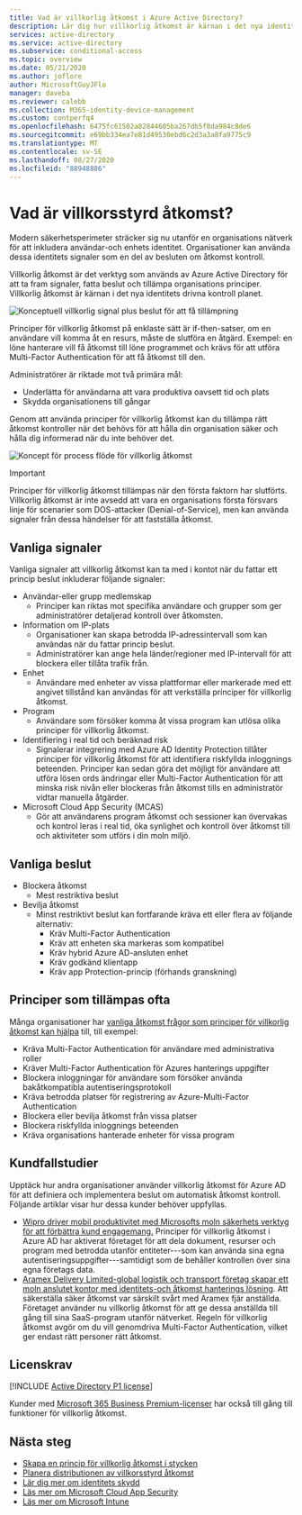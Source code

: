 ```yaml
---
title: Vad är villkorlig åtkomst i Azure Active Directory?
description: Lär dig hur villkorlig åtkomst är kärnan i det nya identitets drivna kontroll planet.
services: active-directory
ms.service: active-directory
ms.subservice: conditional-access
ms.topic: overview
ms.date: 05/21/2020
ms.author: joflore
author: MicrosoftGuyJFlo
manager: daveba
ms.reviewer: calebb
ms.collection: M365-identity-device-management
ms.custom: contperfq4
ms.openlocfilehash: 6475fc61502a82844605ba267db5f8da984c8de6
ms.sourcegitcommit: e69bb334ea7e81d49530ebd6c2d3a3a8fa9775c9
ms.translationtype: MT
ms.contentlocale: sv-SE
ms.lasthandoff: 08/27/2020
ms.locfileid: "88948886"
---
```

# <a name="what-is-conditional-access"></a>Vad är villkorsstyrd åtkomst?

Modern säkerhetsperimeter sträcker sig nu utanför en organisations nätverk för att inkludera användar-och enhets identitet. Organisationer kan använda dessa identitets signaler som en del av besluten om åtkomst kontroll. 

Villkorlig åtkomst är det verktyg som används av Azure Active Directory för att ta fram signaler, fatta beslut och tillämpa organisations principer. Villkorlig åtkomst är kärnan i det nya identitets drivna kontroll planet.

![Konceptuell villkorlig signal plus beslut för att få tillämpning](./media/overview/conditional-access-signal-decision-enforcement.png)

Principer för villkorlig åtkomst på enklaste sätt är if-then-satser, om en användare vill komma åt en resurs, måste de slutföra en åtgärd. Exempel: en löne hanterare vill få åtkomst till löne programmet och krävs för att utföra Multi-Factor Authentication för att få åtkomst till den.

Administratörer är riktade mot två primära mål:

- Underlätta för användarna att vara produktiva oavsett tid och plats
- Skydda organisationens till gångar

Genom att använda principer för villkorlig åtkomst kan du tillämpa rätt åtkomst kontroller när det behövs för att hålla din organisation säker och hålla dig informerad när du inte behöver det.

![Koncept för process flöde för villkorlig åtkomst](./media/overview/conditional-access-overview-how-it-works.png)

> [!IMPORTANT]
> Principer för villkorlig åtkomst tillämpas när den första faktorn har slutförts. Villkorlig åtkomst är inte avsedd att vara en organisations första försvars linje för scenarier som DOS-attacker (Denial-of-Service), men kan använda signaler från dessa händelser för att fastställa åtkomst.

## <a name="common-signals"></a>Vanliga signaler

Vanliga signaler att villkorlig åtkomst kan ta med i kontot när du fattar ett princip beslut inkluderar följande signaler:

- Användar-eller grupp medlemskap
   - Principer kan riktas mot specifika användare och grupper som ger administratörer detaljerad kontroll över åtkomsten.
- Information om IP-plats
   - Organisationer kan skapa betrodda IP-adressintervall som kan användas när du fattar princip beslut. 
   - Administratörer kan ange hela länder/regioner med IP-intervall för att blockera eller tillåta trafik från.
- Enhet
   - Användare med enheter av vissa plattformar eller markerade med ett angivet tillstånd kan användas för att verkställa principer för villkorlig åtkomst.
- Program
   - Användare som försöker komma åt vissa program kan utlösa olika principer för villkorlig åtkomst. 
- Identifiering i real tid och beräknad risk
   - Signalerar integrering med Azure AD Identity Protection tillåter principer för villkorlig åtkomst för att identifiera riskfyllda inloggnings beteenden. Principer kan sedan göra det möjligt för användare att utföra lösen ords ändringar eller Multi-Factor Authentication för att minska risk nivån eller blockeras från åtkomst tills en administratör vidtar manuella åtgärder.
- Microsoft Cloud App Security (MCAS)
   - Gör att användarens program åtkomst och sessioner kan övervakas och kontrol leras i real tid, öka synlighet och kontroll över åtkomst till och aktiviteter som utförs i din moln miljö.

## <a name="common-decisions"></a>Vanliga beslut

- Blockera åtkomst
   - Mest restriktiva beslut
- Bevilja åtkomst
   - Minst restriktivt beslut kan fortfarande kräva ett eller flera av följande alternativ:
      - Kräv Multi-Factor Authentication
      - Kräv att enheten ska markeras som kompatibel
      - Kräv hybrid Azure AD-ansluten enhet
      - Kräv godkänd klientapp
      - Kräv app Protection-princip (förhands granskning)

## <a name="commonly-applied-policies"></a>Principer som tillämpas ofta

Många organisationer har [vanliga åtkomst frågor som principer för villkorlig åtkomst kan hjälpa](concept-conditional-access-policy-common.md) till, till exempel:

- Kräva Multi-Factor Authentication för användare med administrativa roller
- Kräver Multi-Factor Authentication för Azures hanterings uppgifter
- Blockera inloggningar för användare som försöker använda bakåtkompatibla autentiseringsprotokoll
- Kräva betrodda platser för registrering av Azure-Multi-Factor Authentication
- Blockera eller bevilja åtkomst från vissa platser
- Blockera riskfyllda inloggnings beteenden
- Kräva organisations hanterade enheter för vissa program

## <a name="customer-case-studies"></a>Kundfallstudier

Upptäck hur andra organisationer använder villkorlig åtkomst för Azure AD för att definiera och implementera beslut om automatisk åtkomst kontroll. Följande artiklar visar hur dessa kunder behöver uppfyllas.

* [Wipro driver mobil produktivitet med Microsofts moln säkerhets verktyg för att förbättra kund engagemang.](https://customers.microsoft.com/story/wipro-professional-services-enterprise-mobility-security) Principer för villkorlig åtkomst i Azure AD har aktiverat företaget för att dela dokument, resurser och program med betrodda utanför entiteter---som kan använda sina egna autentiseringsuppgifter---samtidigt som de behåller kontrollen över sina egna företags data.
* [Aramex Delivery Limited-global logistik och transport företag skapar ett moln anslutet kontor med identitets-och åtkomst hanterings lösning](https://customers.microsoft.com/story/aramex-azure-active-directory-travel-transportation-united-arab-emirates-en). Att säkerställa säker åtkomst var särskilt svårt med Aramex fjär anställda. Företaget använder nu villkorlig åtkomst för att ge dessa anställda till gång till sina SaaS-program utanför nätverket. Regeln för villkorlig åtkomst avgör om du vill genomdriva Multi-Factor Authentication, vilket ger endast rätt personer rätt åtkomst.

## <a name="license-requirements"></a>Licenskrav

[!INCLUDE [Active Directory P1 license](../../../includes/active-directory-p1-license.md)]

Kunder med [Microsoft 365 Business Premium-licenser](/office365/servicedescriptions/microsoft-365-service-descriptions/microsoft-365-business-service-description) har också till gång till funktioner för villkorlig åtkomst. 

## <a name="next-steps"></a>Nästa steg

- [Skapa en princip för villkorlig åtkomst i stycken](concept-conditional-access-policies.md)
- [Planera distributionen av villkorsstyrd åtkomst](plan-conditional-access.md)
- [Lär dig mer om identitets skydd](../identity-protection/overview-identity-protection.md)
- [Läs mer om Microsoft Cloud App Security](/cloud-app-security/what-is-cloud-app-security)
- [Läs mer om Microsoft Intune](/intune/index)